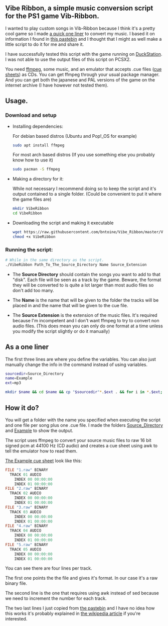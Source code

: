 ## Vibe Ribbon, a simple music conversion script for the PS1 game Vib-Ribbon.
I wanted to play custom songs in Vib-Ribbon because I think it's a pretty cool game so I made [a quick one liner](#as-a-one-liner) to convert my music.
I based it on information I found in [this pastebin](https://pastebin.com/iFZKHbyH) and I thought that I might as well make a little script to do it for me and share it.

I have successfully tested this script with the game running on [DuckStation](https://github.com/stenzek/duckstation/). I was not able to use the output files of this script on PCSX2.

You need [ffmpeg](https://github.com/FFmpeg/FFmpeg), some music, and an emulator that accepts .cue files ([cue sheets](https://en.wikipedia.org/wiki/Cue_sheet_(computing))) as CDs.
You can get ffmpeg through your usual package manager.
And you can get both the japanese and PAL versions of the game on the internet archive (I have however not tested them).



## Usage.
### Download and setup

* Installing dependencies:

     For debian based distros (Ubuntu and Pop!_OS for example)
    ```sh
    sudo apt install ffmpeg
    ```
    For most arch based distros (If you use something else you probably know how to use it)
    ```sh
    sudo pacman -S ffmpeg
    ```
* Making a directory for it:

    While not necessary I recommend doing so to keep the script and it's output contained to a single folder. (Could be convenient to put it where the game files are)
    
    ```sh
    mkdir VibeRibbon
    cd VibeRibbon
    ```
* Downloading the script and making it executable
    ```sh
    wget https://raw.githubusercontent.com/bntoine/Vibe_Ribbon/master/VibeRibbon.sh
    chmod +x VibeRibbon
    ```


### Running the script:

```sh
# While in the same directory as the script.
./VibeRibbon Path_To_The_Source_Directory Name Source_Extension
```
* The **Source Directory** should contain the songs you want to add to that "disk". Each file will be seen as a track by the game.
Beware, the format they will be converted to is quite a lot larger than most audio files so don't add too many.

* The **Name** is the name that will be given to the folder the tracks will be placed in and the name that will be given to the cue file.

* The **Source Extension** is the extension of the music files. It's required because I'm incompetent and I don't want ffmpeg to try to convert non audio files. (This does mean you can only do one format at a time unless you modify the script slightly or do it manually)



## As a one liner
The first three lines are where you define the variables. You can also just manually change the info in the command instead of using variables.
```sh
sourcedir=Source_Directory
name=Example
ext=mp3

mkdir $name && cd $name && cp "$sourcedir"*.$ext . && for i in *.$ext; do ffmpeg -v panic -i "$i" -ar 44100 -f s16le -acodec pcm_s16le "${i%%.*}.raw"; done && ls *.raw | awk '{printf "FILE \"%s\" BINARY\n  TRACK %02d AUDIO\n    INDEX 00 00:00:00\n    INDEX 01 00:00:00\n",$0, NR}' > "$name.cue" && rm *.$ext
```



## How it do?
You will get a folder with the name you specified when executing the script and one file per song plus one .cue file. I made the folders [Source\_Directory](Source_Directory/) and [Example](Example/) to show the output.

The script uses ffmpeg to convert your source music files to raw 16 bit signed pcm at 44100 Hz (CD audio) and creates a cue sheet using awk to tell the emulator how to read them. 

[The Example cue sheet](Example/Example.cue) look like this:

```c
FILE "1.raw" BINARY
  TRACK 01 AUDIO
    INDEX 00 00:00:00
    INDEX 01 00:00:00
FILE "2.raw" BINARY
  TRACK 02 AUDIO
    INDEX 00 00:00:00
    INDEX 01 00:00:00
FILE "3.raw" BINARY
  TRACK 03 AUDIO
    INDEX 00 00:00:00
    INDEX 01 00:00:00
FILE "4.raw" BINARY
  TRACK 04 AUDIO
    INDEX 00 00:00:00
    INDEX 01 00:00:00
FILE "5.raw" BINARY
  TRACK 05 AUDIO
    INDEX 00 00:00:00
    INDEX 01 00:00:00
```
You can see there are four lines per track. 

The first one points the the file and gives it's format. In our case it's a raw binary file.

The second line is the one that requires using awk instead of sed because we need to increment the number for each track. 

The two last lines I just copied from [the pastebin](https://pastebin.com/iFZKHbyH) and I have no idea how this works it's probably explained in [the wikipedia article](https://en.wikipedia.org/wiki/Cue_sheet_(computing)) if you're interested.